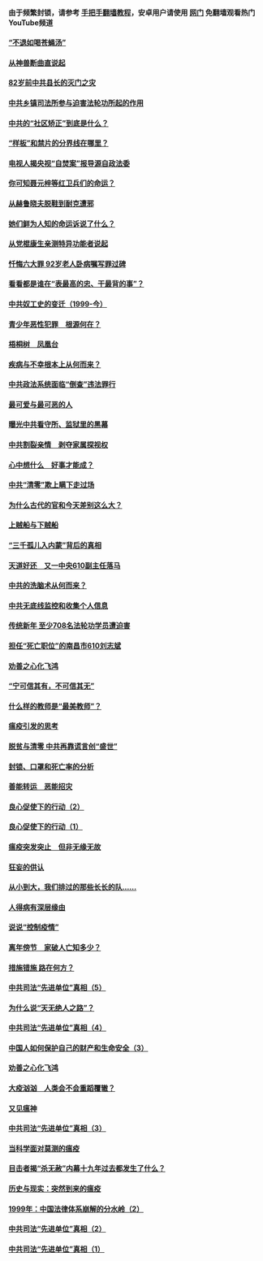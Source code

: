 #### 由于频繁封锁，请参考 [手把手翻墙教程](https://github.com/gfw-breaker/guides/wiki/)，安卓用户请使用 [网门](https://github.com/gfw-breaker/nogfw/blob/master/dl.md?t=04150800) 免翻墙观看热门YouTube频道 

#### [“不退如喝苍蝇汤”](../pages/19/423287.md?t=04150800) 

#### [从神兽断曲直说起](../pages/19/423201.md?t=04150800) 

#### [82岁前中共县长的灭门之灾](../pages/19/423055.md?t=04150800) 

#### [中共乡镇司法所参与迫害法轮功所起的作用](../pages/19/423064.md?t=04150800) 

#### [中共的“社区矫正”到底是什么？](../pages/19/422870.md?t=04150800) 

#### [“样板”和禁片的分界线在哪里？](../pages/19/422704.md?t=04150800) 

#### [电视人揭央视“自焚案”报导源自政法委](../pages/19/422770.md?t=04150800) 

#### [你可知聂元梓等红卫兵们的命运？](../pages/19/422848.md?t=04150800) 

#### [从赫鲁晓夫脱鞋到耐克遭邪](../pages/19/422826.md?t=04150800) 

#### [她们鲜为人知的命运诉说了什么？](../pages/19/422754.md?t=04150800) 

#### [从党棍康生亲测特异功能者说起](../pages/19/422657.md?t=04150800) 

#### [忏悔六大罪 92岁老人卧病嘱写罪过碑](../pages/19/422750.md?t=04150800) 

#### [看看都是谁在“表最高的忠、干最背的事”？](../pages/19/422703.md?t=04150800) 

#### [中共奴工史的变迁（1999-今）](../pages/19/422656.md?t=04150800) 

#### [青少年恶性犯罪　根源何在？](../pages/19/422449.md?t=04150800) 

#### [梧桐树　凤凰台](../pages/19/422442.md?t=04150800) 

#### [疾病与不幸根本上从何而来？](../pages/19/422438.md?t=04150800) 

#### [中共政法系统面临“倒查”违法罪行](../pages/19/422497.md?t=04150800) 

#### [最可爱与最可恶的人](../pages/19/422448.md?t=04150800) 

#### [曝光中共看守所、监狱里的黑幕](../pages/19/422390.md?t=04150800) 

#### [中共割裂亲情　剥夺家属探视权](../pages/19/422364.md?t=04150800) 

#### [心中想什么　好事才能成？](../pages/19/422318.md?t=04150800) 

#### [中共“清零”欺上瞒下走过场](../pages/19/422306.md?t=04150800) 

#### [为什么古代的官和今天差别这么大？](../pages/19/422228.md?t=04150800) 

#### [上贼船与下贼船](../pages/19/422276.md?t=04150800) 

#### [“三千孤儿入内蒙”背后的真相](../pages/19/422229.md?t=04150800) 

#### [天道好还　又一中央610副主任落马](../pages/19/422155.md?t=04150800) 

#### [中共的洗脑术从何而来？](../pages/19/422154.md?t=04150800) 

#### [中共无底线监控和收集个人信息](../pages/19/422039.md?t=04150800) 

#### [传统新年 至少708名法轮功学员遭迫害](../pages/19/421946.md?t=04150800) 

#### [担任“死亡职位”的南昌市610刘志斌](../pages/19/421957.md?t=04150800) 

#### [劝善之心化飞鸿](../pages/19/421164.md?t=04150800) 

#### [“宁可信其有，不可信其无”](../pages/19/421691.md?t=04150800) 

#### [什么样的教师是“最美教师”？](../pages/19/421755.md?t=04150800) 

#### [瘟疫引发的思考](../pages/19/421594.md?t=04150800) 

#### [脱贫与清零 中共再靠谎言创“盛世”](../pages/19/421590.md?t=04150800) 

#### [封锁、口罩和死亡率的分析](../pages/19/421495.md?t=04150800) 

#### [善能转运　恶能招灾](../pages/19/421334.md?t=04150800) 

#### [良心促使下的行动（2）](../pages/19/421361.md?t=04150800) 

#### [良心促使下的行动（1）](../pages/19/421302.md?t=04150800) 

#### [瘟疫突发突止　但非无缘无故](../pages/19/421281.md?t=04150800) 

#### [狂妄的供认](../pages/19/421199.md?t=04150800) 

#### [从小到大，我们排过的那些长长的队……](../pages/19/421243.md?t=04150800) 

#### [人得病有深层缘由](../pages/19/420864.md?t=04150800) 

#### [说说“控制疫情”](../pages/19/420831.md?t=04150800) 

#### [离年傍节　家破人亡知多少？](../pages/19/420563.md?t=04150800) 

#### [措施错施  路在何方？](../pages/19/420076.md?t=04150800) 

#### [中共司法“先进单位”真相（5）](../pages/19/419453.md?t=04150800) 

#### [为什么说“天无绝人之路”？](../pages/19/419618.md?t=04150800) 

#### [中共司法“先进单位”真相（4）](../pages/19/419452.md?t=04150800) 

#### [中国人如何保护自己的财产和生命安全（3）](../pages/19/419405.md?t=04150800) 

#### [劝善之心化飞鸿](../pages/19/418758.md?t=04150800) 

#### [大疫汹汹　人类会不会重蹈覆辙？](../pages/19/419691.md?t=04150800) 

#### [又见瘟神](../pages/19/419225.md?t=04150800) 

#### [中共司法“先进单位”真相（3）](../pages/19/419451.md?t=04150800) 

#### [当科学面对莫测的瘟疫](../pages/19/419625.md?t=04150800) 

#### [目击者揭“杀无赦”内幕十九年过去都发生了什么？](../pages/19/419617.md?t=04150800) 

#### [历史与现实：突然到来的瘟疫](../pages/19/419619.md?t=04150800) 

#### [1999年：中国法律体系崩解的分水岭（2）](../pages/19/419455.md?t=04150800) 

#### [中共司法“先进单位”真相（2）](../pages/19/419450.md?t=04150800) 

#### [中共司法“先进单位”真相（1）](../pages/19/419449.md?t=04150800) 

